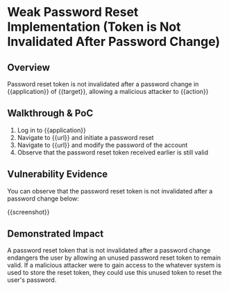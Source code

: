 # Weak Password Reset Implementation (Token is Not Invalidated After Password Change)
## Overview
<!--
Provide a 1-2 sentence description - see http://cveproject.github.io/docs/content/key-details-phrasing.pdf for tips

This format is a good guide:
[VULNTYPE] in [COMPONENT] in [APPLICATION] allows [ATTACKER] to [IMPACT] via [VECTOR]


-->
Password reset token is not invalidated after a password change in {{application}} of {{target}}, allowing a malicious attacker to {{action}}

## Walkthrough & PoC
<!--
Provide a step-by-step walkthrough on how to access the vulnerable injection point, and how to exploit the vulnerability.
Adding a dot-pointed walkthrough with relevant screenshots will speed triage time and result in faster rewards!

Example:

1. Login to in-scope asset at <www.bugcrowd.com/login>
1. Browse to account page
1. Modify ID token to add single quote
1. View error which states 'SQL Syntax Error'
1. Replace ID value with `1' waitfor delay '00:00:10'; `
-->

1. Log in to {{application}}
1. Navigate to {{url}} and initiate a password reset
1. Navigate to {{url}} and modify the password of the account
1. Observe that the password reset token received earlier is still valid


## Vulnerability Evidence
<!--
Your submission MUST include evidence of the vulnerability and not be theoretical in nature.

For a reset password token that is not invalidated after a password change, please post a screenshot or video that shows that the token remains valid even after a new token is requested.
-->

You can observe that the password reset token is not invalidated after a password change below:

{{screenshot}}
## Demonstrated Impact
<!--
Envision how a reset password token that is not invalidated after a password change could endanger the user account. If a malicious action is possible, provide a full proof-of-concept here.
-->

A password reset token that is not invalidated after a password change endangers the user by allowing an unused password reset token to remain valid. If a malicious attacker were to gain access to the whatever system is used to store the reset token, they could use this unused token to reset the user's password.

